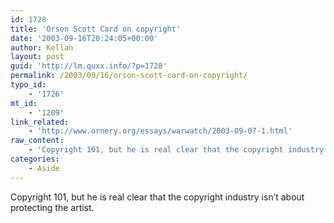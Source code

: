 ```yaml
---
id: 1728
title: 'Orson Scott Card on copyright'
date: '2003-09-16T20:24:05+00:00'
author: Kellan
layout: post
guid: 'http://lm.quxx.info/?p=1728'
permalink: /2003/09/16/orson-scott-card-on-copyright/
typo_id:
    - '1726'
mt_id:
    - '1209'
link_related:
    - 'http://www.ornery.org/essays/warwatch/2003-09-07-1.html'
raw_content:
    - 'Copyright 101, but he is real clear that the copyright industry isn\''t about protecting the artist.'
categories:
    - Aside
---
```


Copyright 101, but he is real clear that the copyright industry isn’t about protecting the artist.
